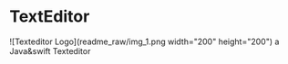 # TextEditor
![Texteditor Logo](readme_raw/img_1.png width="200" height="200")
a Java&amp;swift Texteditor
